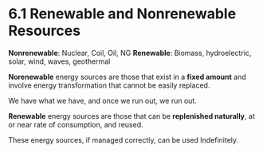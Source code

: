 # 6.1 Renewable and Nonrenewable Resources
**Nonrenewable**: Nuclear, Coil, Oil, NG
**Renewable**: Biomass, hydroelectric, solar, wind, waves, geothermal

**Norenewable** energy sources are those that exist in a **fixed amount** and involve energy transformation that cannot be easily replaced.

We have what we have, and once we run out, we run out.

**Renewable** energy sources are those that can be **replenished naturally**, at or near rate of consumption, and reused.

These energy sources, if managed correctly, can be used Indefinitely.